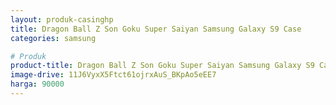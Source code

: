 ```yaml
---
layout: produk-casinghp
title: Dragon Ball Z Son Goku Super Saiyan Samsung Galaxy S9 Case
categories: samsung

# Produk
product-title: Dragon Ball Z Son Goku Super Saiyan Samsung Galaxy S9 Case
image-drive: 11J6VyxX5Ftct61ojrxAuS_BKpAo5eEE7
harga: 90000
---
```


